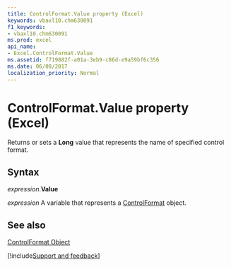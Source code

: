 ```yaml
---
title: ControlFormat.Value property (Excel)
keywords: vbaxl10.chm630091
f1_keywords:
- vbaxl10.chm630091
ms.prod: excel
api_name:
- Excel.ControlFormat.Value
ms.assetid: f719882f-a01a-3eb9-c86d-e9a59bf6c356
ms.date: 06/08/2017
localization_priority: Normal
---
```



# ControlFormat.Value property (Excel)

Returns or sets a  **Long** value that represents the name of specified control format.


## Syntax

_expression_.**Value**

_expression_ A variable that represents a [ControlFormat](Excel.ControlFormat.md) object.


## See also


[ControlFormat Object](Excel.ControlFormat.md)

[!include[Support and feedback](~/includes/feedback-boilerplate.md)]